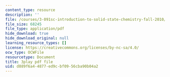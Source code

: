 ```yaml
---
content_type: resource
description: ''
file: /courses/3-091sc-introduction-to-solid-state-chemistry-fall-2010/d889f6a44877ed9cbf0956cba90b04a2_h1dWUja7_5A.pdf
file_size: 68245
file_type: application/pdf
hide_download: true
hide_download_original: null
learning_resource_types: []
license: https://creativecommons.org/licenses/by-nc-sa/4.0/
ocw_type: OCWFile
resourcetype: Document
title: 3play pdf file
uid: d889f6a4-4877-ed9c-bf09-56cba90b04a2
---
```

